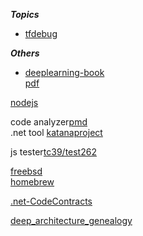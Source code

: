 
***Topics***
* [tfdebug](https://github.com/jaassoon/jaassoon.github.io/blob/master/tensorflow/tf-debug/)  

***Others***
* [deeplearning-book](https://github.com/exacity/deeplearningbook-chinese)  
[pdf](https://github.com/exacity/deeplearningbook-chinese/releases/download/v0.5-beta/dlbook_cn_v0.5-beta.pdf)  

[nodejs](https://github.com/nodejs/node)  

code analyzer[pmd](https://github.com/pmd/pmd)  
.net tool [katanaproject](https://github.com/icyjiang/katanaproject)

js tester[tc39/test262](https://github.com/tc39/test262)  

[freebsd](https://github.com/freebsd/freebsd)  
[homebrew](https://github.com/Homebrew/brew)  

[.net-CodeContracts](https://github.com/Microsoft/CodeContracts)  

[deep_architecture_genealogy](https://github.com/hunkim/deep_architecture_genealogy)
